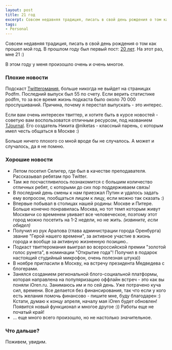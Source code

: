 ```yaml
---
layout: post
title: 21 год
excerpt: Совсем недавняя традиция, писать в свой день рождения о том как прошел мой год
tags:
- Personal
---
```


Совсем недавняя традиция, писать в свой день рождения о том как прошел мой год.
В прошлом году был первый пост: [20 лет](http://bizikov.ru/2011/04/20-let/). На этот раз, мне 21 :)

В этом году у меня произошло очень и очень многое.

### Плохие новости

Подскаст <a href="http://twitter.podfm.ru/">Twitterомания</a>, больше никогда не выйдет на страницах Podfm. Последний выпуск был 55 по счету. Если верить статистике podfm, то за все время жизнь подкаста было около 70 000 прослушиваний. Причина, почему я перестал выпускать - это интерес.

Если вам очень интересен твиттер, и хотите быть в курсе новостей - советую вам воспользоватся отличным ресурсом, под названием [TJournal](http://tjournal.ru/). Его создатель Никита @niketas - классный парень, с которым имел честь общаться в Москве :)

Больше ничего плохого со мной вроде бы не случалось. А может и случалось, да я не помню.

### Хорошие новости

<ul>
<li>Летом посетил Селигер, где был в качестве преподавателя. Рассказывал ребятам про Twitter.</li>
<li>Там же посчастливилось познакомится с большим количество отличных ребят, с которыми до сих пор поддерживаем связь!</li>
<li>В последний день смены к нам приезжал Путин и удалось задать ему вопросом, пообщаться лицом к лицу, если можно так сказать :)</li>
<li>Впервые побывал в столицах нашей родины: Москве и Питере. Больше конечно понравилась Москва, но тот темп которым живут Москвичи со временем увивает все человеческое, поэтому этот город можно посетить на 1-2 недели, но не жить. <em>(извините, если обидел)</em></li>
<li>Получил из рук Арапова (глава администрации города Оренбурга) звание "Герой нашего времени", за активное участие в жизнь города и вообще за активную жизненную позицию..</li>
<li>Подкаст твиттеромания выиграл во всероссийской премии "золотой голос рунета", в номинации "Открытие года"! Получил в подарок настоящий студийный микрофон, очень полезная штука))</li>
<li>В ноябре пригласили в Москву, на встречу президента Медведева с блогерами.</li>
<li>Занялся созданием региональной блого-социальной платформы, которая направлена на популяризацию оффлайн встреч - это как вы поняли iOren.ru. Занимаюсь им и по сей день. Уже потрачено куча сил, времени. Все делается без финансирования, так что если у кого есть желания помочь финансово - пишите мне, буду благодарен :)
    Кстати, думаю к концу апреля, началу мая iOren будет обновлен! Появится новый функционал и многое другое :)) Работы еще не початый край!</li>
<li>... еще много всего произошло, но не настолько значительное.</li>
</ul>

### Что дальше?

Поживем, увидим.